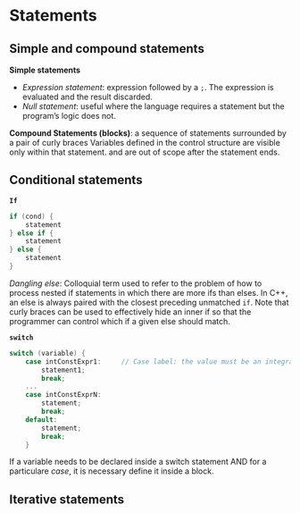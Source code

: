 # Statements

## Simple and compound statements

**Simple statements**
* *Expression statement*: expression followed by a `;`. The expression is evaluated and the result discarded.
* *Null statement*: useful where the language requires a statement but the program’s logic does not.

**Compound Statements (blocks)**: a sequence of statements surrounded by a pair of curly braces Variables defined in the control structure are visible only within that statement. and are out of scope after the statement ends.

## Conditional statements

**`If`**

```c++
if (cond) {
	statement
} else if {
	statement 
} else {
	statement
}
```

*Dangling else*: Colloquial term used to refer to the problem of how to process nested if statements in which there are more ifs than elses. In C++, an else is
always paired with the closest preceding unmatched `if`. Note that curly braces can be used to effectively hide an inner if so that the programmer can control
which if a given else should match.

**`switch`**

```c++
switch (variable) {
	case intConstExpr1: 	// Case label: the value must be an integral constant expression
		statement1;
		break;
	...
	case intConstExprN:
		statement;
		break;
	default:
		statement;
		break;
	}
```

If a variable needs to be declared inside a switch statement AND for a particulare *case*, it is necessary define it inside a block.

## Iterative statements




